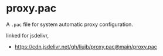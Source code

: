 # proxy.pac

A `.pac` file for system automatic proxy configuration.

linked for jsdelivr, 
- https://cdn.jsdelivr.net/gh/liujb/proxy.pac@main/proxy.pac
